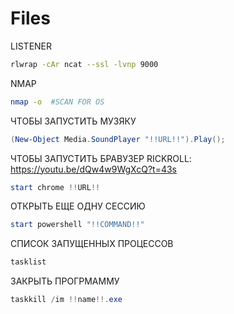 # Files

LISTENER
```bash
rlwrap -cAr ncat --ssl -lvnp 9000
```
NMAP
```bash
nmap -o  #SCAN FOR OS
```


ЧТОБЫ ЗАПУСТИТЬ МУЗЯКУ
```ps1
(New-Object Media.SoundPlayer "!!URL!!").Play();
```


ЧТОБЫ ЗАПУСТИТЬ БРАВУЗЕР
RICKROLL: https://youtu.be/dQw4w9WgXcQ?t=43s

```ps1
start chrome !!URL!!
```
ОТКРЫТЬ ЕЩЕ ОДНУ СЕССИЮ
```ps1
start powershell "!!COMMAND!!"
```

СПИСОК ЗАПУЩЕННЫХ ПРОЦЕССОВ
```ps1
tasklist
```

ЗАКРЫТЬ ПРОГРМАММУ
```ps1
taskkill /im !!name!!.exe
```
